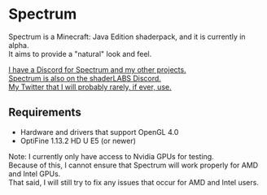 # Spectrum

Spectrum is a Minecraft: Java Edition shaderpack, and it is currently in alpha.  
It aims to provide a "natural" look and feel.

[I have a Discord for Spectrum and my other projects.](https://discord.gg/Pj7aXg3)  
[Spectrum is also on the shaderLABS Discord.](https://discord.gg/RpzWN9S)  
[My Twitter that I will probably rarely, if ever, use.](https://twitter.com/ZombyeTweets)

## Requirements

* Hardware and drivers that support OpenGL 4.0
* OptiFine 1.13.2 HD U E5 (or newer)

Note: I currently only have access to Nvidia GPUs for testing.  
Because of this, I cannot ensure that Spectrum will work properly for AMD and Intel GPUs.  
That said, I will still try to fix any issues that occur for AMD and Intel users.
